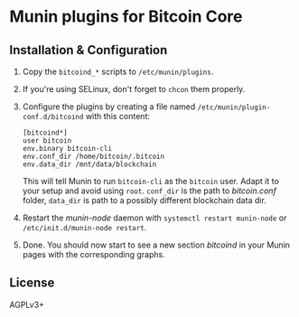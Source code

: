 # Munin plugins for Bitcoin Core

## Installation & Configuration

1. Copy the `bitcoind_*` scripts to `/etc/munin/plugins`.

1. If you're using SELinux, don't forget to `chcon` them properly.

1. Configure the plugins by creating a file named `/etc/munin/plugin-conf.d/bitcoind` with this content:

    ```
	[bitcoind*]
	user bitcoin
	env.binary bitcoin-cli
	env.conf_dir /home/bitcoin/.bitcoin
	env.data_dir /mnt/data/blockchain

    ```

    This will tell Munin to run `bitcoin-cli` as the `bitcoin` user. Adapt it to your setup and avoid using `root`.
	`conf_dir` is the path to *bitcoin.conf* folder, `data_dir` is path to a possibly different blockchain data dir.

1. Restart the *munin-node* daemon with `systemctl restart munin-node` or `/etc/init.d/munin-node restart`.

1. Done. You should now start to see a new section *bitcoind* in your Munin pages with the corresponding graphs.

## License

AGPLv3+

